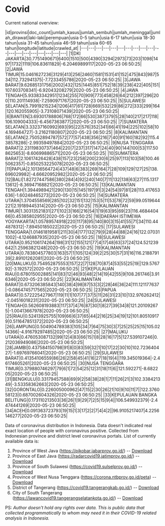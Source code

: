 # Covid
Current national overview:

|id|provinsi|doc_count|jumlah_kasus|jumlah_sembuh|jumlah_meninggal|jumlah_dirawat|laki-laki|perempuan|usia 0-5 tahun|usia 6-17 tahun|usia 18-30 tahun|usia 31-45 tahun|usia 46-59 tahun|usia 60-65 tahun|longitude|latitude|crawled_at|
|---|---|---|---|---|---|---|---|---|---|---|---|---|---|---|---|---|---|---|
|1|DKI JAKARTA|30.7751490671|6400|1510|500|4390|3294|2973|73|203|1098|1497|1732|1119|106.83611829|-6.20469899117|2020-05-23 06:50:25|
|2|JAWA TIMUR|15.0461627236|3129|413|256|2460|1581|1531|41|152|475|843|987|534|112.732941375|-7.7233455786|2020-05-23 06:50:25|
|3|JAWA BARAT|9.62685131756|2002|432|125|1445|851|752|18|39|238|422|405|151|107.603708341|-6.92043208279|2020-05-23 06:50:25|
|4|JAWA TENGAH|5.93383342951|1234|255|70|909|773|458|26|64|212|397|296|200|110.201114938|-7.2590971767|2020-05-23 06:50:25|
|5|SULAWESI SELATAN|5.79919215234|1206|417|61|728|669|532|29|86|272|333|299|164|120.162055905|-3.73108071439|2020-05-23 06:50:25|
|6|BANTEN|3.69301788806|768|172|66|530|387|379|5|28|140|217|217|118|106.109004333|-6.4567363877|2020-05-23 06:50:25|
|7|SUMATERA SELATAN|3.33237160992|693|95|22|576|352|341|66|41|194|225|102|58|104.169464727|-3.21621180807|2020-05-23 06:50:25|
|8|KALIMANTAN SELATAN|2.75052894787|572|77|57|438|356|216|7|40|91|160|182|92|115.438578286|-2.99359497884|2020-05-23 06:50:25|
|9|NUSA TENGGARA BARAT|2.23119830737|464|220|7|237|317|147|24|40|90|144|100|53|117.508625653|-8.60699886571|2020-05-23 06:50:25|
|10|SUMATERA BARAT|2.10617426428|438|157|23|258|200|230|6|25|97|113|103|58|100.465062357|-0.850253225078|2020-05-23 06:50:25|
|11|PAPUA|2.10136564724|437|48|6|383|269|164|7|28|109|129|127|25|138.696029982|-4.66620952982|2020-05-23 06:50:25|
|12|BALI|1.82727447586|380|284|4|92|240|140|7|11|132|138|63|27|115.131713612|-8.36947168821|2020-05-23 06:50:25|
|13|KALIMANTAN TENGAH|1.3944989421|290|130|15|145|197|91|3|24|54|97|81|28|113.417653636|-1.60248465273|2020-05-23 06:50:25|
|14|SUMATERA UTARA|1.3704558569|285|102|32|151|132|153|5|11|53|78|72|59|99.0519644221|2.19189445314|2020-05-23 06:50:25|
|15|KALIMANTAN TIMUR|1.30313521831|271|102|3|166|216|54|1|19|63|95|69|23|116.468440466|0.45385802955|2020-05-23 06:50:25|
|16|DAERAH ISTIMEWA YOGYAKARTA|1.05789574918|220|117|8|95|140|80|3|15|41|55|71|34|110.444878312|-7.89450185022|2020-05-23 06:50:25|
|17|SULAWESI TENGGARA|1.01461819581|211|30|4|177|132|79|9|28|44|88|24|16|122.070311002|-4.1246887935|2020-05-23 06:50:25|
|18|SULAWESI UTARA|0.952106174264|198|31|12|155|121|77|4|17|48|63|37|24|124.521239642|1.25963821248|2020-05-23 06:50:25|
|19|KALIMANTAN UTARA|0.783804577803|163|57|1|105|124|39|2|25|30|57|31|16|116.218879139|2.89101262081|2020-05-23 06:50:25|
|20|MALUKU|0.754952875553|157|22|7|128|70|87|4|53|55|25|19||129.576792|-3.192572|2020-05-23 06:50:25|
|21|KEPULAUAN RIAU|0.678015002885|141|83|12|46|93|48|2|14|19|42|55|9|108.261746|3.916346|2020-05-23 06:50:25|
|22|KALIMANTAN BARAT|0.673206385843|140|38|4|98|87|53|3|2|28|46|36|24|111.121177637|-0.0864745717565|2020-05-23 06:50:25|
|23|PAPUA BARAT|0.572225427967|119|11|1|107|77|37|5|11|26|31|23|10|132.976262412|-2.04516018231|2020-05-23 06:50:25|
|24|SULAWESI TENGAH|0.562608193883|117|37|4|76|87|30|1|8|27|39|34|8|121.201092675|-1.00413667978|2020-05-23 06:50:25|
|25|RIAU|0.52413925755|109|66|6|37|65|44|2|16|25|34|19|12|101.805109179|0.511647851372|2020-05-23 06:50:25|
|26|LAMPUNG|0.504904789383|105|34|7|64|75|30|3|7|25|25|25|15|105.0214366|-4.91679297485|2020-05-23 06:50:25|
|27|MALUKU UTARA|0.476053087132|99|12|4|83|66|15|1|8|28|16|17|5|127.539107246|0.212036949086|2020-05-23 06:50:25|
|28|JAMBI|0.437584150798|91|8|0|83|59|32|1|10|17|22|30|10|102.723640427|-1.69769766041|2020-05-23 06:50:25|
|29|SULAWESI BARAT|0.41354106559|86|26|2|58|45|41|16|27|18|19|4||119.345019364|-2.46174605261|2020-05-23 06:50:25|
|30|NUSA TENGGARA TIMUR|0.379880746297|79|6|1|72|54|25|12|31|18|11|6||121.592271|-8.682205|2020-05-23 06:50:25|
|31|BENGKULU|0.33179457588|69|9|2|58|38|28|1|7|11|26|21|3|102.338421349|-3.53358362663|2020-05-23 06:50:25|
|32|GORONTALO|0.226005000962|47|15|2|30|26|21|10|9|10|11|7||122.376058123|0.687002604326|2020-05-23 06:50:25|
|33|KEPULAUAN BANGKA BELITUNG|0.173110213503|36|26|1|9|29|7|2|5|15|9|4||106.549932379|-2.4474441269|2020-05-23 06:50:25|
|34|ACEH|0.091363723793|19|15|1|3|17|2|2|7|4|4|2||96.9105217407|4.2256146277|2020-05-23 06:50:25|

Data of coronavirus distribution in Indonesia. Data doesn't indicated real exact location of people with coronavirus positive. Collected from Indonesian province and district level coronavirus portals. List of currently available data is:
1. Province of West Java (https://pikobar.jabarprov.go.id/) -- [Download](https://www.dropbox.com/s/alg0zp60fylq6cn/covid_jabar.csv?dl=0)
2. Province of East Java (https://radarcovid19.jatimprov.go.id/) -- [Download](https://www.dropbox.com/sh/e7vtgcnl4ckbvr4/AADo9UMRDZvrhHn66qTHZOvNa?dl=0)
3. Province of South Sulawesi (https://covid19.sulselprov.go.id/) -- [Download](https://www.dropbox.com/s/z5ek23lwcztj7z7/covid_sulsel.csv?dl=0)
4. Province of West Nusa Tenggara (https://corona.ntbprov.go.id/peta) -- [Download](https://www.dropbox.com/s/4p2k93n42xx0c00/covid_ntb.csv?dl=0)
5. District of Tangerang (https://covid19.tangerangkab.go.id/) -- [Download](https://www.dropbox.com/sh/yxovyy6sy5bnz4p/AACZzVHinisKmz8oQWyQJ3nua?dl=0)
6. City of South Tangerang (https://lawancovid19.tangerangselatankota.go.id/) -- [Download](https://www.dropbox.com/s/zlvxo4ivswdzmle/covid_tangsel.csv?dl=0)

PS: *Author doesn't hold any rights over data. This is public data that collected programmatically to whom may need it in their COVID-19 related analysis in Indonesia.*
